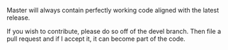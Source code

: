 Master will always contain perfectly working code aligned with the latest release.

If you wish to contribute, please do so off of the devel branch. Then file a pull request and if I accept it, it can become part of the code.
